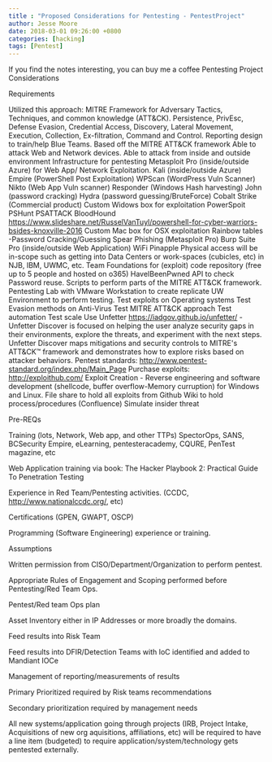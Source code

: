 ```yaml
---
title : "Proposed Considerations for Pentesting - PentestProject"
author: Jesse Moore
date: 2018-03-01 09:26:00 +0800
categories: [hacking]
tags: [Pentest]
---
```



If you find the notes interesting, you can buy me a coffee 
Pentesting Project Considerations
 

Requirements

Utilized this approach: MITRE Framework for Adversary Tactics, Techniques, and common knowledge (ATT&CK).
Persistence, PrivEsc, Defense Evasion, Credential Access, Discovery, Lateral Movement, Execution, Collection, Ex-filtration, Command and Control.
Reporting design to train/help Blue Teams.
Based off the MITRE ATT&CK framework
Able to attack Web and Network devices.
Able to attack from inside and outside environment
Infrastructure for pentesting
Metasploit Pro (inside/outside Azure) for Web App/ Network Exploitation.
Kali (inside/outside Azure)
Empire (PowerShell Post Exploitation)
WPScan (WordPress Vuln Scanner)
Nikto (Web App Vuln scanner)
Responder (Windows Hash harvesting)
John (password cracking)
Hydra (password guessing/BruteForce)
Cobalt Strike (Commercial product)
Custom Widows box for exploitation
PowerSpoit
PSHunt
PSATTACK
BloodHound
https://www.slideshare.net/RusselVanTuyl/powershell-for-cyber-warriors-bsides-knoxville-2016
Custom Mac box for OSX exploitation
Rainbow tables -Password Cracking/Guessing
Spear Phishing (Metasploit Pro)
Burp Suite Pro (inside/outside Web Application)
WiFi Pinapple
Physical access will be in-scope such as getting into Data Centers or work-spaces (cubicles, etc) in NJB, IBM, UWMC, etc.
Team Foundations for (exploit) code repository (free up to 5 people and hosted on o365)
HaveIBeenPwned API to check Password reuse.
Scripts to perform parts of the MITRE ATT&CK framework.
Pentesting Lab with VMware Workstation to create replicate UW Environment to perform testing.
Test exploits on Operating systems
Test Evasion methods on Anti-Virus
Test MITRE ATT&CK approach
Test automation
Test scale
Use Unfetter https://iadgov.github.io/unfetter/ -Unfetter Discover is focused on helping the user analyze security gaps in their environments, explore the threats, and experiment with the next steps. Unfetter Discover maps mitigations and security controls to MITRE's ATT&CK™ framework and demonstrates how to explore risks based on attacker behaviors.
Pentest standards: http://www.pentest-standard.org/index.php/Main_Page
Purchase exploits: http://exploithub.com/
Exploit Creation - Reverse engineering and software development (shellcode, buffer overflow-Memory curruption) for Windows and Linux.
File share to hold all exploits from Github
Wiki to hold process/procedures (Confluence)
Simulate insider threat
 

Pre-REQs

Training (lots, Network, Web app, and other TTPs) SpectorOps, SANS, BCSecurity Empire, eLearning, pentesteracademy, CQURE, PenTest magazine, etc

Web Application training via book: The Hacker Playbook 2: Practical Guide To Penetration Testing

Experience in Red Team/Pentesting activities. (CCDC, http://www.nationalccdc.org/, etc)

Certifications (GPEN, GWAPT, OSCP)

Programming (Software Engineering) experience or training.

 

Assumptions

Written permission from CISO/Department/Organization to perform pentest.

Appropriate Rules of Engagement and Scoping performed before Pentesting/Red Team Ops.

 

Pentest/Red team Ops plan

Asset Inventory either in IP Addresses or more broadly the domains.

Feed results into Risk Team

Feed results into DFIR/Detection Teams with IoC identified and added to Mandiant IOCe

Management of reporting/measurements of results

Primary Prioritized required by Risk teams recommendations

Secondary prioritization required by management needs

All new systems/application going through projects (IRB, Project Intake, Acquisitions of new org aquisitions, affiliations, etc) will be required to have a line item (budgeted) to require application/system/technology gets pentested externally.


